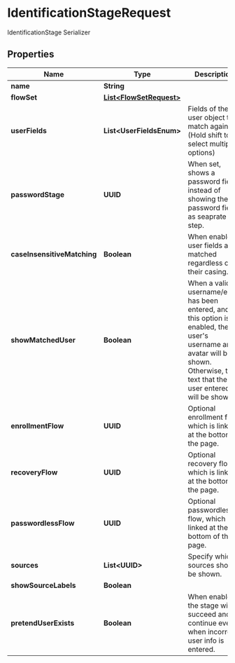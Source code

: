 

# IdentificationStageRequest

IdentificationStage Serializer

## Properties

| Name | Type | Description | Notes |
|------------ | ------------- | ------------- | -------------|
|**name** | **String** |  |  |
|**flowSet** | [**List&lt;FlowSetRequest&gt;**](FlowSetRequest.md) |  |  [optional] |
|**userFields** | **List&lt;UserFieldsEnum&gt;** | Fields of the user object to match against. (Hold shift to select multiple options) |  [optional] |
|**passwordStage** | **UUID** | When set, shows a password field, instead of showing the password field as seaprate step. |  [optional] |
|**caseInsensitiveMatching** | **Boolean** | When enabled, user fields are matched regardless of their casing. |  [optional] |
|**showMatchedUser** | **Boolean** | When a valid username/email has been entered, and this option is enabled, the user&#39;s username and avatar will be shown. Otherwise, the text that the user entered will be shown |  [optional] |
|**enrollmentFlow** | **UUID** | Optional enrollment flow, which is linked at the bottom of the page. |  [optional] |
|**recoveryFlow** | **UUID** | Optional recovery flow, which is linked at the bottom of the page. |  [optional] |
|**passwordlessFlow** | **UUID** | Optional passwordless flow, which is linked at the bottom of the page. |  [optional] |
|**sources** | **List&lt;UUID&gt;** | Specify which sources should be shown. |  [optional] |
|**showSourceLabels** | **Boolean** |  |  [optional] |
|**pretendUserExists** | **Boolean** | When enabled, the stage will succeed and continue even when incorrect user info is entered. |  [optional] |



